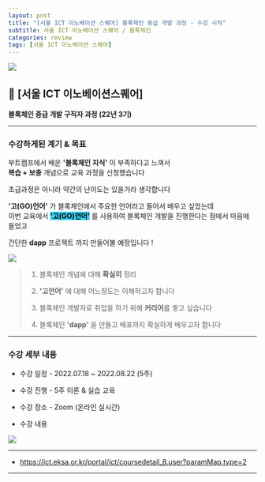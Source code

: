```yaml
---
layout: post
title: "[서울 ICT 이노베이션 스퀘어] 블록체인 중급 개발 과정 - 수강 시작"
subtitle: 서울 ICT 이노베이션 스퀘어 / 블록체인
categories: review
tags: [서울 ICT 이노베이션 스퀘어]
---
```


![](https://velog.velcdn.com/images/-__-/post/93dee03b-b09d-47e4-8b24-ebb0f8566fb8/image.png)

## 🔗 [서울 ICT 이노베이션스퀘어]

**블록체인 중급 개발 구직자 과정 (22년 3기)**

---

### 수강하게된 계기 & 목표

부트캠프에서 배운 **'블록체인 지식'** 이 부족하다고 느껴서<br>
**복습 + 보충** 개념으로 교육 과정을 신청했습니다

초급과정은 아니라 약간의 난이도는 있을거라 생각합니다

**'고(GO)언어'** 가 블록체인에서 주요한 언어라고 들어서 배우고 싶었는데<br>
이번 교육에서 <span style="background-color:#34CDEF; color:#000;">**'고(GO)언어'**</span> 를 사용하여 블록체인 개발을 진행한다는 점에서 마음에 들었고

간단한 **dapp** 프로젝트 까지 만들어볼 예정입니다 !

![](https://velog.velcdn.com/images/-__-/post/628cd3cf-ace2-4935-97e1-62c69fe86198/image.png)

> 1. 블록체인 개념에 대해 **확실히** 정리<br>
>
> 2. **'고언어'** 에 대해 어느정도는 이해하고자 합니다<br>
>
> 3. 블록체인 개발자로 취업을 하기 위해 **커리어**를 쌓고 싶습니다<br>
>
> 4. 블록체인 **'dapp'** 을 만들고 배포까지 확실하게 배우고자 합니다

---

### 수강 세부 내용

- 수강 일정 - 2022.07.18 ~ 2022.08.22 (5주)

- 수강 진행 - 5주 이론 & 실습 교육

- 수강 장소 - Zoom (온라인 실시간)

- 수강 내용

![](https://velog.velcdn.com/images/-__-/post/d76628c9-6807-4b04-998a-4c63aa54863b/image.png)

---

- <https://ict.eksa.or.kr/portal/ict/coursedetail_8.user?paramMap.type=2>

---
